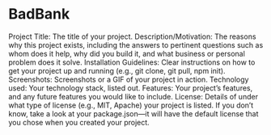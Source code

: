 # BadBank

Project Title: The title of your project.
Description/Motivation: The reasons why this project exists, including the answers to pertinent questions such as whom does it help, why did you build it, and what business or personal problem does it solve.
Installation Guidelines: Clear instructions on how to get your project up and running (e.g., git clone, git pull, npm init).
Screenshots: Screenshots or a GIF of your project in action.
Technology used: Your technology stack, listed out. 
Features: Your project’s features, and any future features you would like to include.
License: Details of under what type of license (e.g., MIT, Apache) your project is listed. If you don’t know, take a look at your package.json—it will have the default license that you chose when you created your project.
